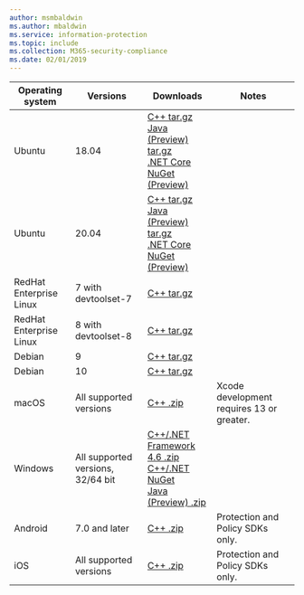 ```yaml
---
author: msmbaldwin
ms.author: mbaldwin
ms.service: information-protection  
ms.topic: include
ms.collection: M365-security-compliance
ms.date: 02/01/2019
---
```


| Operating system        | Versions                          | Downloads                                                                                                                                                                                                             | Notes                                        |
| ----------------------- | --------------------------------- | --------------------------------------------------------------------------------------------------------------------------------------------------------------------------------------------------------------------- | -------------------------------------------- |
| Ubuntu                  | 18.04                             | [C++ tar.gz](https://aka.ms/mipsdkbinaries)<br>[Java (Preview) tar.gz](https://aka.ms/mipsdkbinaries)<br>[.NET Core NuGet (Preview)](https://www.nuget.org/packages/Microsoft.InformationProtection.File.Ubuntu1804/) |                                              |
| Ubuntu                  | 20.04                             | [C++ tar.gz](https://aka.ms/mipsdkbinaries)<br>[Java (Preview) tar.gz](https://aka.ms/mipsdkbinaries)<br>[.NET Core NuGet (Preview)](https://www.nuget.org/packages/Microsoft.InformationProtection.File.Ubuntu1804/) |
| RedHat Enterprise Linux | 7 with devtoolset-7               | [C++ tar.gz](https://aka.ms/mipsdkbinaries)                                                                                                                                                                           |                                              |
| RedHat Enterprise Linux | 8 with devtoolset-8               | [C++ tar.gz](https://aka.ms/mipsdkbinaries)                                                                                                                                                                           |                                              |
| Debian                  | 9                                 | [C++ tar.gz](https://aka.ms/mipsdkbinaries)                                                                                                                                                                           |                                              |
| Debian                  | 10                                | [C++ tar.gz](https://aka.ms/mipsdkbinaries)                                                                                                                                                                           |                                              |
| macOS                   | All supported versions             | [C++ .zip](https://aka.ms/mipsdkbinaries)                                                                                                                                                                             | Xcode development requires 13 or greater.    |
| Windows                 | All supported versions, 32/64 bit | [C++/.NET Framework 4.6 .zip](https://aka.ms/mipsdkbinaries)<br>[C++/.NET NuGet](https://www.nuget.org/packages?q=Microsoft.InformationProtection)<br>[Java (Preview) .zip](https://aka.ms/mipsdkbinaries)            |                                              |
| Android                 | 7.0 and later                     | [C++ .zip](https://aka.ms/mipsdkbinaries)                                                                                                                                                                             | Protection and Policy SDKs only.             |
| iOS                     | All supported versions            | [C++ .zip](https://aka.ms/mipsdkbinaries)                                                                                                                                                                             | Protection and Policy SDKs only.             |

